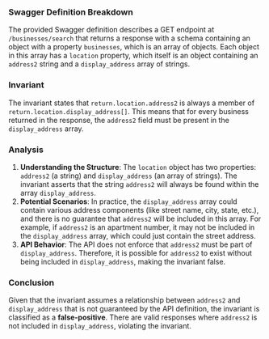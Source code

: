 ### Swagger Definition Breakdown
The provided Swagger definition describes a GET endpoint at `/businesses/search` that returns a response with a schema containing an object with a property `businesses`, which is an array of objects. Each object in this array has a `location` property, which itself is an object containing an `address2` string and a `display_address` array of strings.

### Invariant
The invariant states that `return.location.address2` is always a member of `return.location.display_address[]`. This means that for every business returned in the response, the `address2` field must be present in the `display_address` array.

### Analysis
1. **Understanding the Structure**: The `location` object has two properties: `address2` (a string) and `display_address` (an array of strings). The invariant asserts that the string `address2` will always be found within the array `display_address`.
2. **Potential Scenarios**: In practice, the `display_address` array could contain various address components (like street name, city, state, etc.), and there is no guarantee that `address2` will be included in this array. For example, if `address2` is an apartment number, it may not be included in the `display_address` array, which could just contain the street address.
3. **API Behavior**: The API does not enforce that `address2` must be part of `display_address`. Therefore, it is possible for `address2` to exist without being included in `display_address`, making the invariant false.

### Conclusion
Given that the invariant assumes a relationship between `address2` and `display_address` that is not guaranteed by the API definition, the invariant is classified as a **false-positive**. There are valid responses where `address2` is not included in `display_address`, violating the invariant.
